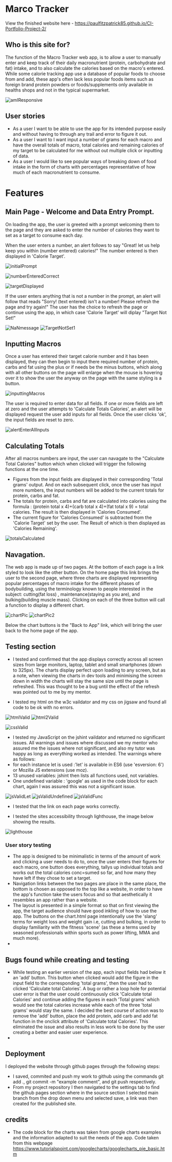 # Marco Tracker

View the finished website here - https://paulfitzpatrick85.github.io/CI-Portfolio-Project-2/

## Who is this site for?

The function of the Macro Tracker web app, is to allow a user to manually enter and keep track of their daily macronutrient (protein, carbohydrate and fat) intake, and to also calculate the calories based on the macro's entered.
While some calorie tracking app use a database of popular foods to choose from and add, these app's often lack less popular foods items such as foreign brand protein powders or foods/supplements only available in healths shops and not in the typical supermarket.

![amIResponsive](https://user-images.githubusercontent.com/55660566/159682173-45369723-3459-4d11-b484-5c038d0205f9.png)



## User stories

- As a user I want to be able to use the app for its intended purpose easily and without having to through any trail and error to figure it out.
- As a user I want to I  want input a number of grams for each macro and have the overall totals of macro, total calories and remaining calories of my target to be calculated for me without out multiple click or inputting of data.
- As a user I would like to see popular ways of breaking down of food intake in the form of charts with percentages representative of how much of each macronutrient to consume.

# Features

 ## Main Page - Welcome and Data Entry Prompt.
On loading the app, the user is greeted with a prompt welcoming them to the page and they are asked to enter the number of calories they want to set as a target to consume each day.

When the user enters a number, an alert follows to say "Great! let us help keep you within (number entered) calories!"
The number entered is then displayed in 'Calorie Target'.

 ![initialPrompt](https://user-images.githubusercontent.com/55660566/159681041-110da584-db52-463a-adcd-6be349d8f791.png)

 ![numberEnteredCorrect](https://user-images.githubusercontent.com/55660566/159681060-4fa41e35-c7cc-48c9-bfa9-0b07fac62f58.png)

 ![targetDisplayed](https://user-images.githubusercontent.com/55660566/159681072-17959e7d-94dc-42ed-a580-d4a2ebfe201d.png)
 
 If the user enters anything that is not a number in the prompt, an alert will follow that reads "Sorry! (text entered) isn't a number! Please refresh the page and try again!" The user has the choice to refresh the page or continue using the app, in which case 'Calorie Target' will diplay "Target Not Set!"

 ![NaNmessage](https://user-images.githubusercontent.com/55660566/159678510-f90d00d4-f1ba-4118-a503-8e7ba8970477.png)
![TargetNotSet1](https://user-images.githubusercontent.com/55660566/159679067-d9fc76ff-f230-4df2-8c23-287490e5582e.png)
 
 ## Inputting Macros
Once a user has entered their target calorie number and it has been displayed, they can then begin to input there required number of protein, carbs and fat using the plus or if needs be the minus buttons, which along with all other buttons on the page will enlarge when the mouse is hovering over it to show the user the anyway on the page with the same styling is a button.

![inputtingMacros](https://user-images.githubusercontent.com/55660566/159685700-92ceb996-f60d-43f6-870a-1bbca6b58fde.png)

The user is required to enter data for all fields.
If one or more fields are left at zero and the user attempts to 'Calculate Totals Calories', an alert will be displayed request the user add inputs for all fields. Once the user clicks 'ok', the input fields are reset to zero.

![alertEnterAllInputs](https://user-images.githubusercontent.com/55660566/159695081-9e1ddad1-77b4-4d81-ae22-3d12a8e83843.png)


## Calculating Totals
After all macros numbers are input, the user can navagate to the "Calculate Total Calories" button which when clicked will trigger the following functions at the one time.
- Figures from the input fields are displayed in their corresponding 'Total grams' output. And on each subsequent click, once the user has input more numbers, the input numbers will be added to the current totals for protein, carbs and fat.  
- The totals for protein, carbs and fat are calculated into calories using the formula : (protein total x 4)+(carb total x 4)+(fat total x 9) =  total calories. The result is then displayed in 'Calories Consumed'.
- The current figure for 'Calories Consumed' is subtracted from the 'Calorie Target' set by the user. The Result of which is then displayed as 'Calories Remaining'. 

![totalsCalculated](https://user-images.githubusercontent.com/55660566/159685718-34ddf491-3cc0-4478-a394-41f33cff8a66.png)

## Navagation.

The web app is made up of two pages. At the bottom of each page is a link styled to look like the other button. On the home page this link brings the user to the second page, where three charts are displayed representing popular percentages of macro intake for the different phases of bodybuilding, using the terminology known to people interested in the subject: cutting(fat loss) , maintenance(staying as you are), and bulking(building muscle mass).
Clicking on each of the three button will call a function to display a different chart.

![chartPic](https://user-images.githubusercontent.com/55660566/159893401-ae27ed84-f9f9-4a66-bf01-07c65e585ada.png)
![chartPic2](https://user-images.githubusercontent.com/55660566/159893712-638b6c0e-ac78-45ae-bfce-8a97bd7f4ec7.png)

Below the chart buttons is the "Back to App" link, which will bring the user back to the home page of the app.

## Testing section
- I tested and confirmed that the app displays correctly across all screen sizes from large monitors, laptop, tablet and small smartphones (down to 325px).
The charts display perfect upon loading to any screen, but as a note, when viewing the charts in dev tools and minimising the screen down in width the charts will stay the same size until the page is refreshed.
This was thought to be a bug until the effect of the refresh was pointed out to me by my mentor.

- I tested my html on the w3c vaildator and my css on jigsaw and found all code to be ok with no errors.

![htmlValid](https://user-images.githubusercontent.com/55660566/160015555-342b6f9d-4f7d-46a5-a86d-42150f3b784f.png)
![html2Valid](https://user-images.githubusercontent.com/55660566/160015568-d423cb6b-bc46-4f45-98a1-5e38d7bb692e.png)

![cssValid](https://user-images.githubusercontent.com/55660566/160015588-748a53ce-5bfb-4a86-b607-39bc2b79261a.png)

- I tested my JavaScript on the jshint vaildator and returned no significant issues. All warnings and issues where discussed we my mentor who assured me the issues where not significant, and also my tutor was happy as long as everything worked as intended.
The warnings where as follows:
- for each instance let is used :'let' is available in ES6 (use 'esversion: 6') or Mozilla JS extensions (use moz).
- 13 unused variables: jshint then lists all functions used, not variables.
- One undefined variable : 'google' as used in the code block for each chart, again I was assured this was not a significant issue.

![jsValidLet](https://user-images.githubusercontent.com/55660566/160015950-8382d8b9-0830-4868-8364-4331d12c51c8.png)
![jsValidUndefined](https://user-images.githubusercontent.com/55660566/160015961-ab6ee0d3-8518-4512-bbc2-111efe73f75b.png)
![jsValidFunc](https://user-images.githubusercontent.com/55660566/160016133-c9321fcf-3168-4734-92b9-2002c26caa90.png)

- I tested that the link  on each page works correctly.

- I tested the sites accessibility through lighthouse, the image below showing the results.

![lighthouse](https://user-images.githubusercontent.com/55660566/160016789-e57e3a4a-301e-4935-aefa-233779583508.png)

### User story testing
- The app is designed to be minimalistic in terms of the amount of work and clicking a user needs to do to, once the user enters their figures for each macro, one button does everything, tallys up individual totals and works out the total calories conc=sumed so far, and how many they have left if they chose to set a target. 
- Navigation links between the two pages are place in the same place, the bottom is chosen as opposed to the top like a website, in order to have the app's function take the users focus and so that aesthetically it resembles an app rather than a website.
- The layout is presented in a simple format so that on first viewing the app, the target audience should have good inkling of how to use the app. The buttons on the chart.html page intentionally use the 'slang' terms for weight loss and weight gain i.e, cutting and bulking, in order to display familiarity with the fitness 'scene' (as these a terms used by seasoned professionals within sports such as power lifting, MMA and much more).
- 
     
## Bugs found while creating and testing
- While testing an earlier version of the app, each input fields had below it an 'add' button. This button when clicked would add the figure in the input field to the corresponding 'total grams', then the user had to clicked 'Calculate total Calories'. A bug or rather a loop hole for potential user error is that the user could continuously click 'Calculate total Calories' and continue adding the figures in each 'Total grams' which would see the total calories increase while each of the three 'total grams' would stay the same.
I decided the best course of action was to remove the 'add' button, place the add protein, add carb and add fat function in the onclick attribute of 'Calculate total Calories'. This eliminated the issue and also results in less work to be done by the user creating a better and easier user experience. 
-
  
## Deployment

I deployed the website through github pages through the following steps:
- I saved, commited and push my work to github using the commands git add ., git commit -m "example comment", and git push respectively.
- From my project repository I then navigated to the settings tab to find the github pages section where in the source section I selected main branch from the drop down menu and selected save, a link was then created for the published site.

## credits
- The code block for the charts was taken from google charts examples and the information adapted to suit the needs of the app.
 Code taken from this webpage https://www.tutorialspoint.com/googlecharts/googlecharts_pie_basic.htm 




